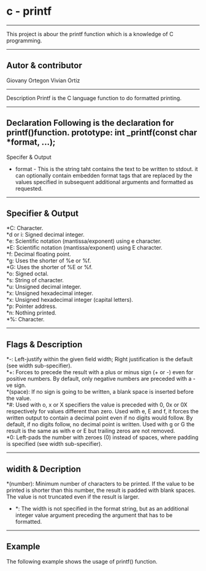 # c - printf
----------
This project is abour the printf function which is a knowledge of C programming.  

---------
Autor & contributor
-----------
Giovany Ortegon
Vivian Ortiz

-----------
Description
Printf is the C language function to do formatted printing.

-----------
Declaration
Following is the declaration for printf()function.
prototype: int _printf(const char *format, ...);
-----------
Specifer & Output
* format - This is the string taht contains the text to be written to stdout. it can optionally contain embedden format tags that are replaced by the values specified in subsequent additional arguments and formatted as requested.
------------
Specifier & Output
-----------
*C: Character.<br>
*d or i: Signed decimal integer.<br>
*e: Scientific notation (mantissa/exponent) using e character.<br>
*E: Scientific notation (mantissa/exponent) using E character.<br>
*f: Decimal floating point.<br>
*g: Uses the shorter of %e or %f.<br>
*G: Uses the shorter of %E or %f.<br>
*o: Signed octal.<br>
*s: String of character.<br>
*u: Unsigned decimal integer.<br>
*x: Unsigned hexadecimal integer.<br>
*x: Unsigned hexadecimal integer (capital letters).<br>
*p: Pointer address.<br>
*n: Nothing printed.<br>
*%: Character.<br>

-----------
Flags & Description
------------
*-: Left-justify within the given field width; Right justification is the default (see width sub-specifier).<br>
*+: Forces to precede the result with a plus or minus sign (+ or -) even for positive numbers. By default, only negative numbers are preceded with a -ve sign.<br>
*(space): If no sign is going to be written, a blank space is inserted before the value.<br>
*#: Used with o, x or X specifiers the value is preceded with 0, 0x or 0X respectively for values different than zero. Used with e, E and f, it forces the written output to contain a decimal point even if no digits would follow. By default, if no digits follow, no decimal point is written. Used with g or G the result is the same as with e or E but trailing zeros are not removed.<br>
*0: Left-pads the number with zeroes (0) instead of spaces, where padding is specified (see width sub-specifier).<br>

------------
widith & Decription
------------
*(number): Minimum number of characters to be printed. If the value to be printed is shorter than this number, the result is padded with blank spaces. The value is not truncated even if the result is larger.<br>
* *: The width is not specified in the format string, but as an additional integer value argument preceding the argument that has to be formatted.<br>
-----------
Example
------------
The following example shows the usage of printf() function.<br>
